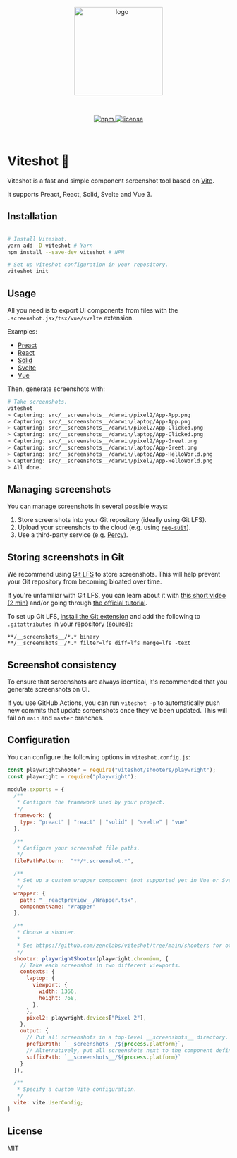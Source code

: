 <p align="center">
  <img src="https://raw.githubusercontent.com/zenclabs/viteshot/main/logo.png" alt="logo" width="200" />
</p>
<br/>
<p align="center">
  <a href="https://www.npmjs.com/package/viteshot">
    <img src="https://badge.fury.io/js/viteshot.svg" alt="npm" />
  </a>
  <a href="https://www.npmjs.com/package/viteshot">
    <img src="https://img.shields.io/npm/l/viteshot.svg" alt="license" />
  </a>
</p>
<br />

# Viteshot 📸

Viteshot is a fast and simple component screenshot tool based on [Vite](https://vitejs.dev).

It supports Preact, React, Solid, Svelte and Vue 3.

## Installation

```sh

# Install Viteshot.
yarn add -D viteshot # Yarn
npm install --save-dev viteshot # NPM

# Set up Viteshot configuration in your repository.
viteshot init
```

## Usage

All you need is to export UI components from files with the `.screenshot.jsx/tsx/vue/svelte` extension.

Examples:
- [Preact](https://github.com/zenclabs/viteshot/blob/main/examples/preact/src/App.screenshot.tsx)
- [React](https://github.com/zenclabs/viteshot/blob/main/examples/react-tsx/src/App.screenshot.tsx)
- [Solid](https://github.com/zenclabs/viteshot/blob/main/examples/solid/src/App.screenshot.tsx)
- [Svelte](https://github.com/zenclabs/viteshot/blob/main/examples/svelte/src/lib/Counter.screenshot.svelte)
- [Vue](https://github.com/zenclabs/viteshot/blob/main/examples/vue/src/components/HelloWorld.screenshot.vue)

Then, generate screenshots with:
```sh
# Take screenshots.
viteshot
> Capturing: src/__screenshots__/darwin/pixel2/App-App.png
> Capturing: src/__screenshots__/darwin/laptop/App-App.png
> Capturing: src/__screenshots__/darwin/pixel2/App-Clicked.png
> Capturing: src/__screenshots__/darwin/laptop/App-Clicked.png
> Capturing: src/__screenshots__/darwin/pixel2/App-Greet.png
> Capturing: src/__screenshots__/darwin/laptop/App-Greet.png
> Capturing: src/__screenshots__/darwin/laptop/App-HelloWorld.png
> Capturing: src/__screenshots__/darwin/pixel2/App-HelloWorld.png
> All done.
```

## Managing screenshots

You can manage screenshots in several possible ways:
1. Store screenshots into your Git repository (ideally using Git LFS).
2. Upload your screenshots to the cloud (e.g. using [`reg-suit`](https://github.com/reg-viz/reg-suit)).
3. Use a third-party service (e.g. [Percy](https://percy.io)).

## Storing screenshots in Git

We recommend using [Git LFS](https://git-lfs.github.com) to store screenshots. This will help prevent your Git repository from becoming bloated over time.

If you're unfamiliar with Git LFS, you can learn about it with [this short video (2 min)](https://www.youtube.com/watch?v=uLR1RNqJ1Mw) and/or going through [the official tutorial](https://github.com/git-lfs/git-lfs/wiki/Tutorial).

To set up Git LFS, [install the Git extension](https://git-lfs.github.com/) and add the following to `.gitattributes` in your repository ([source](https://github.com/americanexpress/jest-image-snapshot/issues/92#issuecomment-493582776)):

```
**/__screenshots__/*.* binary
**/__screenshots__/*.* filter=lfs diff=lfs merge=lfs -text
```

## Screenshot consistency

To ensure that screenshots are always identical, it's recommended that you generate screenshots on CI.

If you use GitHub Actions, you can run `viteshot -p` to automatically push new commits that update screenshots once they've been updated. This will fail on `main` and `master` branches.

## Configuration

You can configure the following options in `viteshot.config.js`:
```js
const playwrightShooter = require("viteshot/shooters/playwright");
const playwright = require("playwright");

module.exports = {
  /**
   * Configure the framework used by your project.
   */
  framework: {
    type: "preact" | "react" | "solid" | "svelte" | "vue"
  },

  /**
   * Configure your screenshot file paths.
   */
  filePathPattern:  "**/*.screenshot.*",

  /**
   * Set up a custom wrapper component (not supported yet in Vue or Svelte).
   */
  wrapper: {
    path: "__reactpreview__/Wrapper.tsx",
    componentName: "Wrapper"
  },

  /**
   * Choose a shooter.
   * 
   * See https://github.com/zenclabs/viteshot/tree/main/shooters for other choices.
   */
  shooter: playwrightShooter(playwright.chromium, {
    // Take each screenshot in two different viewports.
    contexts: {
      laptop: {
        viewport: {
          width: 1366,
          height: 768,
        },
      },
      pixel2: playwright.devices["Pixel 2"],
    },
    output: {
      // Put all screenshots in a top-level __screenshots__ directory.
      prefixPath: `__screenshots__/${process.platform}`,
      // Alternatively, put all screenshots next to the component definition.
      suffixPath: `__screenshots__/${process.platform}`
    }
  }),

  /**
   * Specify a custom Vite configuration.
   */
  vite: vite.UserConfig;
}
```

## License

MIT
